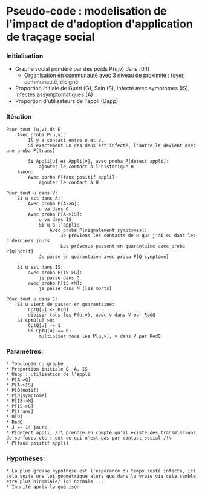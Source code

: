# Pseudo-code : modelisation de l'impact de d'adoption d'application de traçage social

### Initialisation 

* Graphe social pondéré par des poids P(u,v) dans [0,1]
    * Organisation en communauté avec 3 niveau de proximité : foyer, communauté, éloigné
* Proportion initiale de Guéri (G), Sain (S), Infecté avec symptomes (IS), Infectés assymptomatiques (A)
* Proportion d'utilisateurs de l'appli (Uapp)

### Itération

```
Pour tout (u,v) ds E 
    Avec proba P(u,v):
        Il y a contact entre u et v.
        Si exactement un des deux est infecté, l'autre le devient avec une proba P[trans]
        
        Si Appli[u] et Appli[v], avec proba P[detect appli]:
            ajouter le contact à l'historique H
    Sinon:
        Avec porba P[faux positif appli]:
            ajouter le contact à H
            
Pour tout u dans V:
    Si u est dans A:
        Avec proba P[A->G]:
            u va dans G
        Avec proba P[A->IS]:
            u va dans IS
            Si u a l'appli:
                Avec proba P[signalement symptomes]:
                    Je préviens les contacts de H que j'ai eu dans les J derniers jours
                    Les prévenus passent en quarantaine avec proba P[Q|notif]
            Je passe en quarantaien avec proba P[Q|symptome]
            
    Si u est dans IS:
        avec proba P[IS->G]:
            je passe dans G
        avec proba P[IS->M]:
            je passe dans M (les morts)

POur tout u dans E:
    Si u vient de passer en quarantaine:
        CptQ[u] <- D[Q]
        diviser tous les P(u,v), avec v dans V par RedQ
    Si CptQ[u] >0:
        CptQ[u] -= 1
        Si CptQ[u] == 0:
            multiplier tous les P[u,v], v dans V par RedQ
```
            
### Paramètres:
    * Topologie du graphe
    * Proportion initiale G, A, IS
    * Uapp : utilisation de l'appli
    * P[A->G]
    * P[A->IS]
    * P[Q|notif]
    * P[Q|symptome]
    * P[IS->M]
    * P[IS->G]
    * P[trans]
    * D[Q]
    * RedQ
    * J =~ 14 jours
    * P[detect appli] /!\ prendre en compte qu'il existe des transmissions de surfaces etc : out ce qui n'est pas par contact social /!\
    * P[faux positif appli]
            
### Hypothèses:
    * La plus grosse hypothèse est l'espérance du temps resté infecté, ici cela suite une loi géométrique alors que dans la vraie vie cela semble etre plus binomiale/ loi normale ...
    * Imunité après la guérison
        
            
            
            
            
            
            
            
            
        
